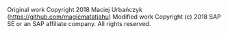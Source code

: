 Original work Copyright 2018 Maciej Urbańczyk (https://github.com/magicmatatjahu)
Modified work Copyright (c) 2018 SAP SE or an SAP affiliate company. All rights reserved.
